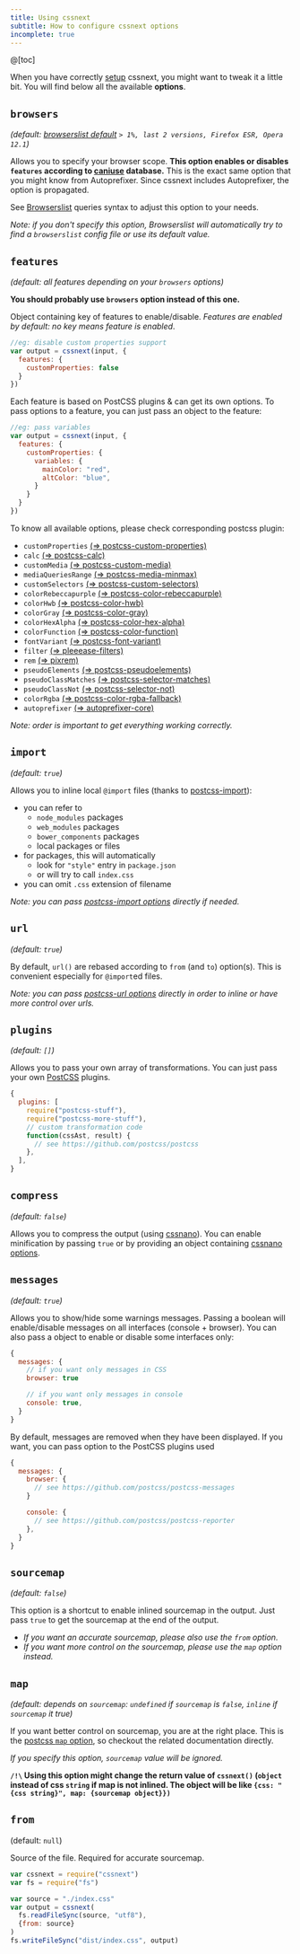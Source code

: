 ```yaml
---
title: Using cssnext
subtitle: How to configure cssnext options
incomplete: true
---
```


@[toc]

When you have correctly [setup](/setup/) cssnext, you might want to tweak it a
little bit. You will find below all the available **options**.

## `browsers`

_(default:
[browserslist default](https://github.com/ai/browserslist#readme)
`> 1%, last 2 versions, Firefox ESR, Opera 12.1`)_

Allows you to specify your browser scope.
**This option enables or disables `features` according to
[caniuse](http://caniuse.com/) database.**
This is the exact same option that you might know from Autoprefixer.
Since cssnext includes Autoprefixer, the option is propagated.

See [Browserslist](https://github.com/ai/browserslist#queries) queries syntax to
adjust this option to your needs.

_Note: if you don't specify this option, Browserslist will automatically try to
find a `browserslist` config file or use its default value._

## `features`

_(default: all features depending on your `browsers` options)_

**You should probably use `browsers` option instead of this one.**

Object containing key of features to enable/disable.
_Features are enabled by default: no key means feature is enabled_.

```js
//eg: disable custom properties support
var output = cssnext(input, {
  features: {
    customProperties: false
  }
})
```

Each feature is based on PostCSS plugins & can get its own options.
To pass options to a feature, you can just pass an object to the feature:

```js
//eg: pass variables
var output = cssnext(input, {
  features: {
    customProperties: {
      variables: {
        mainColor: "red",
        altColor: "blue",
      }
    }
  }
})
```

To know all available options, please check corresponding postcss plugin:

- `customProperties`
[(=> postcss-custom-properties)](https://www.npmjs.com/package/postcss-custom-properties)
- `calc`
[(=> postcss-calc)](https://www.npmjs.com/package/postcss-calc)
- `customMedia`
[(=> postcss-custom-media)](https://www.npmjs.com/package/postcss-custom-media)
- `mediaQueriesRange`
[(=> postcss-media-minmax)](https://www.npmjs.com/package/postcss-media-minmax)
- `customSelectors`
[(=> postcss-custom-selectors)](https://www.npmjs.com/package/postcss-custom-selectors)
- `colorRebeccapurple`
[(=> postcss-color-rebeccapurple)](https://www.npmjs.com/package/postcss-color-rebeccapurple)
- `colorHwb`
[(=> postcss-color-hwb)](https://www.npmjs.com/package/postcss-color-hwb)
- `colorGray`
[(=> postcss-color-gray)](https://www.npmjs.com/package/postcss-color-gray)
- `colorHexAlpha`
[(=> postcss-color-hex-alpha)](https://www.npmjs.com/package/postcss-color-hex-alpha)
- `colorFunction`
[(=> postcss-color-function)](https://www.npmjs.com/package/postcss-color-function)
- `fontVariant`
[(=> postcss-font-variant)](https://www.npmjs.com/package/postcss-font-variant)
- `filter`
[(=> pleeease-filters)](https://www.npmjs.com/package/pleeease-filters)
- `rem`
[(=> pixrem)](https://www.npmjs.com/package/pixrem)
- `pseudoElements`
[(=> postcss-pseudoelements)](https://www.npmjs.com/package/postcss-pseudoelements)
- `pseudoClassMatches`
[(=> postcss-selector-matches)](https://www.npmjs.com/package/postcss-selector-matches)
- `pseudoClassNot`
[(=> postcss-selector-not)](https://www.npmjs.com/package/postcss-selector-not)
- `colorRgba`
[(=> postcss-color-rgba-fallback)](https://www.npmjs.com/package/postcss-color-rgba-fallback)
- `autoprefixer`
[(=> autoprefixer-core)](https://www.npmjs.com/package/autoprefixer-core)

_Note: order is important to get everything working correctly._

## `import`

_(default: `true`)_

Allows you to inline local `@import` files
(thanks to [postcss-import](https://github.com/postcss/postcss-import#readme)):

* you can refer to
  * `node_modules` packages
  * `web_modules` packages
  * `bower_components` packages
  * local packages or files
* for packages, this will automatically
  * look for `"style"` entry in `package.json`
  * or will try to call `index.css`
* you can omit `.css` extension of filename

_Note: you can pass
[postcss-import options](https://github.com/postcss/postcss-import#readme)
directly if needed._

## `url`

_(default: `true`)_

By default, `url()` are rebased according to `from` (and `to`) option(s).
This is convenient especially for `@import`ed files.

_Note: you can pass
[postcss-url options](https://github.com/postcss/postcss-url#options)
directly in order to inline or have more control over urls._

## `plugins`

_(default: `[]`)_

Allows you to pass your own array of transformations. You can just pass your own
[PostCSS](https://github.com/postcss/postcss) plugins.

```js
{
  plugins: [
    require("postcss-stuff"),
    require("postcss-more-stuff"),
    // custom transformation code
    function(cssAst, result) {
      // see https://github.com/postcss/postcss
    },
  ],
}
```

## `compress`

_(default: `false`)_

Allows you to compress the output
(using [cssnano](https://github.com/ben-eb/cssnano)).
You can enable minification by passing `true` or by providing an object
containing [cssnano options](http://cssnano.co/options/).

## `messages`

_(default: `true`)_

Allows you to show/hide some warnings messages.
Passing a boolean will enable/disable messages on all interfaces
(console + browser).
You can also pass a object to enable or disable some interfaces only:


```js
{
  messages: {
    // if you want only messages in CSS
    browser: true

    // if you want only messages in console
    console: true,
  }
}
```

By default, messages are removed when they have been displayed.
If you want, you can pass option to the PostCSS plugins used

```js
{
  messages: {
    browser: {
      // see https://github.com/postcss/postcss-messages
    }

    console: {
      // see https://github.com/postcss/postcss-reporter
    },
  }
}
```

## `sourcemap`

_(default: `false`)_

This option is a shortcut to enable inlined sourcemap in the output.
Just pass `true` to get the sourcemap at the end of the output.

- _If you want an accurate sourcemap, please also use the `from` option._
- _If you want more control on the sourcemap, please use the `map` option
instead._

## `map`

_(default: _depends on `sourcemap`: `undefined` if `sourcemap` is `false`,
`inline` if `sourcemap` it true)__

If you want better control on sourcemap, you are at the right place.
This is the
[postcss `map` option](https://github.com/postcss/postcss#source-map),
so checkout the related documentation directly.

_If you specify this option, `sourcemap` value will be ignored._

**`/!\` Using this option might change the return value of `cssnext()` (`object`
instead of css `string` if map is not inlined. The object will be like
`{css: "{css string}", map: {sourcemap object}})`**

## `from`

(default: `null`)

Source of the file. Required for accurate sourcemap.

```js
var cssnext = require("cssnext")
var fs = require("fs")

var source = "./index.css"
var output = cssnext(
  fs.readFileSync(source, "utf8"),
  {from: source}
)
fs.writeFileSync("dist/index.css", output)
```
